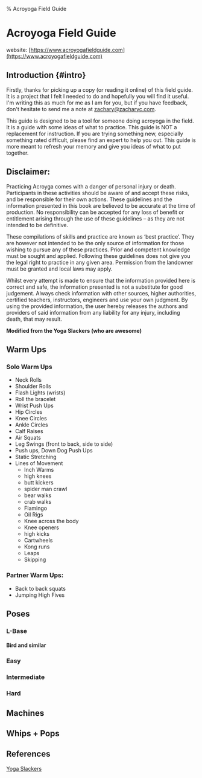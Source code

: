 % Acroyoga Field Guide

# Acroyoga Field Guide

website: [https://www.acroyogafieldguide.com](https://www.acroyogafieldguide.com)

## Introduction {#intro}

Firstly, thanks for picking up a copy (or reading it online) of this field guide. It is a project that I felt I needed to do and hopefully you will find it useful. I'm writing this as much for me as I am for you, but if you have feedback, don't hesitate to send me a note at zachary@zacharyc.com.

This guide is designed to be a tool for someone doing acroyoga in the field. It is a guide with some ideas of what to practice. This guide is NOT a replacement for instruction. If you are trying something new, especially something rated difficult, please find an expert to help you out. This guide is more meant to refresh your memory and give you ideas of what to put together.

## Disclaimer:

Practicing Acroyga comes with a danger of personal injury or death. Participants in these activities should be aware of and accept these risks, and be responsible for their own actions. These guidelines and the information presented in this book are believed to be accurate at the time of production. No responsibility can be accepted for any loss of benefit or entitlement arising through the use of these guidelines – as they are not intended to be definitive.

These compilations of skills and practice are known as ‘best practice’. They are however not intended to be the only source of information for those wishing to pursue any of these practices. Prior and competent knowledge must be sought and applied. Following these guidelines does not give you the legal right to practice in any given area. Permission from the landowner must be granted and local laws may apply.

Whilst every attempt is made to ensure that the information provided here is correct and safe, the information presented is not a substitute for good judgement. Always check information with other sources, higher authorities, certified teachers, instructors, engineers and use your own judgment. By using the provided information, the user hereby releases the authors and providers of said information from any liability for any injury, including death, that may result.

**Modified from the Yoga Slackers (who are awesome)**

## Warm Ups

### Solo Warm Ups

- Neck Rolls
- Shoulder Rolls
- Flash Lights (wrists)
- Roll the bracelet
- Wrist Push Ups
- Hip Circles
- Knee Circles
- Ankle Circles
- Calf Raises
- Air Squats
- Leg Swings (front to back, side to side)
- Push ups, Down Dog Push Ups
- Static Stretching
- Lines of Movement
  - Inch Warms
  - high knees
  - butt kickers
  - spider man crawl
  - bear walks
  - crab walks
  - Flamingo
  - Oil Rigs
  - Knee across the body
  - Knee openers
  - high kicks
  - Cartwheels
  - Kong runs
  - Leaps
  - Skipping

### Partner Warm Ups:

- Back to back squats
- Jumping High Fives

## Poses

### L-Base

#### Bird and similar

####

### Easy

### Intermediate

### Hard

## Machines

## Whips + Pops

## References

[Yoga Slackers](https://yogaslackers.com)
